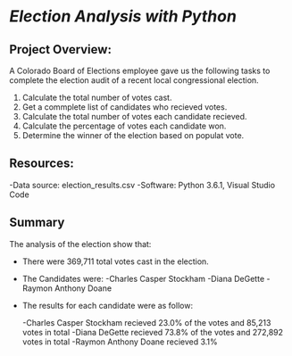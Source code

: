 # ***Election Analysis with Python***

## **Project Overview:**

A Colorado Board of Elections employee gave us the following tasks to complete the election audit of a recent local congressional election.

1. Calculate the total number of votes cast.
2. Get a commplete list of candidates who recieved votes.
3. Calculate the total number of votes each candidate recieved.
4. Calculate the percentage of votes each candidate won.
5. Determine the winner of the election based on populat vote.

## **Resources:**
-Data source: election_results.csv
-Software: Python 3.6.1, Visual Studio Code

## **Summary**
The analysis of the election show that:

  - There were 369,711 total votes cast in the election.
  - The Candidates were:
      -Charles Casper Stockham
      -Diana DeGette
      -Raymon Anthony Doane
      
  - The results for each candidate were as follow:
  
      -Charles Casper Stockham recieved 23.0% of the votes and 85,213 votes in total
      -Diana DeGette recieved 73.8% of the votes and 272,892 votes in total
      -Raymon Anthony Doane recieved 3.1%
  

